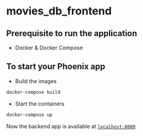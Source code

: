 # movies_db_frontend

## Prerequisite to run the application

* Docker & Docker Compose

## To start your Phoenix app

* Build the images

```sh
docker-compose build
```
* Start the containers 

```sh
docker-compose up
```

Now the backend app is available at [`localhost:8080`](http://localhost:8080)
